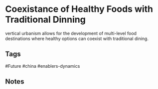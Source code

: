 # Coexistance of Healthy Foods with Traditional Dinning

vertical urbanism allows for the development of multi-level food destinations where healthy options can coexist with traditional dining.

## Tags
#Future #china #enablers-dynamics

## Notes
<!-- Add your notes here -->
